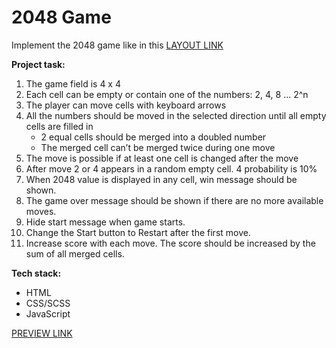 # 2048 Game

Implement the 2048 game like in this [LAYOUT LINK](https://play2048.co/)

**Project task:**
 1. The game field is 4 x 4
 1. Each cell can be empty or contain one of the numbers: 2, 4, 8 ... 2^n
 1. The player can move cells with keyboard arrows
 1. All the numbers should be moved in the selected direction until all empty cells are filled in
     - 2 equal cells should be merged into a doubled number
     - The merged cell can’t be merged twice during one move
 1. The move is possible if at least one cell is changed after the move
 1. After move 2 or 4 appears in a random empty cell. 4 probability is 10%
 1. When 2048 value is displayed in any cell, win message should be shown.
 1. The game over message should be shown if there are no more available moves.
 1. Hide start message when game starts.
 1. Change the Start button to Restart after the first move.
 1. Increase score with each move. The score should be increased by the sum of all merged cells.

**Tech stack:**
  - HTML
  - CSS/SCSS
  - JavaScript


[PREVIEW LINK](https://illia-kots.github.io/2048_game_js/)
